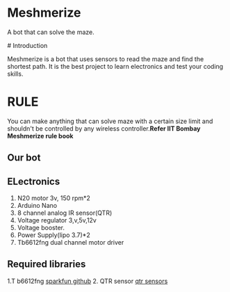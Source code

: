 # Meshmerize
A bot that can solve the maze. 

﻿# Introduction

Meshmerize is a bot that uses sensors to read the maze and find the shortest path. It is the best project to learn electronics and test your coding skills.


# RULE

You can make anything that can solve maze with a certain size limit and shouldn't be controlled by any wireless controller.**Refer IIT Bombay Meshmerize rule book**

## Our bot



## ELectronics

1. N20 motor 3v, 150 rpm*2
2. Arduino Nano
3. 8 channel analog IR sensor(QTR)
4. Voltage regulator 3,v,5v,12v
5. Voltage booster.
6. Power Supply(lipo 3.7)*2
7. Tb6612fng dual channel motor driver 


## Required libraries
1.T b6612fng  [sparkfun github](https://github.com/sparkfun/SparkFun_TB6612FNG_Arduino_Library)
2. QTR sensor [qtr sensors](https://www.arduinolibraries.info/libraries/qtr-sensors)









